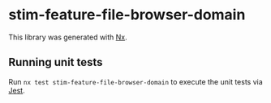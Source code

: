 # stim-feature-file-browser-domain

This library was generated with [Nx](https://nx.dev).

## Running unit tests

Run `nx test stim-feature-file-browser-domain` to execute the unit tests via [Jest](https://jestjs.io).
